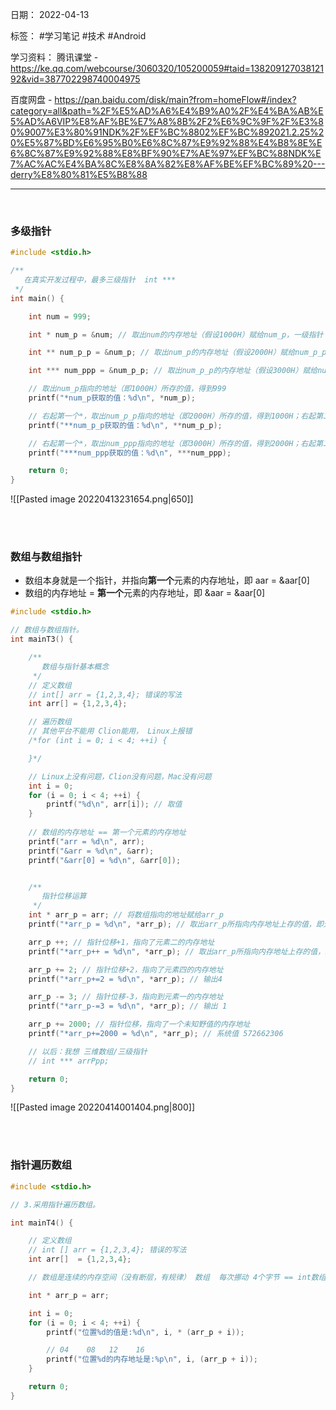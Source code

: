 日期： 2022-04-13

标签： #学习笔记 #技术 #Android 

学习资料： 
腾讯课堂 - https://ke.qq.com/webcourse/3060320/105200059#taid=13820912703812192&vid=387702298740004975

百度网盘 - https://pan.baidu.com/disk/main?from=homeFlow#/index?category=all&path=%2F%E5%AD%A6%E4%B9%A0%2F%E4%BA%AB%E5%AD%A6VIP%E8%AF%BE%E7%A8%8B%2F2%E6%9C%9F%2F%E3%80%9007%E3%80%91NDK%2F%EF%BC%8802%EF%BC%892021.2.25%20%E5%87%BD%E6%95%B0%E6%8C%87%E9%92%88%E4%B8%8E%E6%8C%87%E9%92%88%E8%BF%90%E7%AE%97%EF%BC%88NDK%E7%AC%AC%E4%BA%8C%E8%8A%82%E8%AF%BE%EF%BC%89%20---derry%E8%80%81%E5%B8%88

---
<br>

### 多级指针
```c
#include <stdio.h>

/**
   在真实开发过程中，最多三级指针  int ***
 */
int main() {

    int num = 999;

    int * num_p = &num; // 取出num的内存地址（假设1000H）赋给num_p，一级指针

    int ** num_p_p = &num_p; // 取出num_p的内存地址（假设2000H）赋给num_p_p，二级指针

    int *** num_ppp = &num_p_p; // 取出num_p_p的内存地址（假设3000H）赋给num_ppp，三级指针

	// 取出num_p指向的地址（即1000H）所存的值，得到999
    printf("*num_p获取的值：%d\n", *num_p); 

	// 右起第一个*，取出num_p_p指向的地址（即2000H）所存的值，得到1000H；右起第二个*，取出地址1000H所存的值，得到999
    printf("**num_p_p获取的值：%d\n", **num_p_p); 

	// 右起第一个*，取出num_ppp指向的地址（即3000H）所存的值，得到2000H；右起第二个*，取出num_p_p指向的地址（即2000H）所存的值，得到1000H；右起第三个*，取出地址1000H所存的值，得到999
    printf("***num_ppp获取的值：%d\n", ***num_ppp);

    return 0;
}
```

![[Pasted image 20220413231654.png|650]]

<br><br>

### 数组与数组指针
- 数组本身就是一个指针，并指向**第一个**元素的内存地址，即 aar = &aar[0]
- 数组的内存地址 = **第一个**元素的内存地址，即 &aar = &aar[0]
```c
#include <stdio.h>

// 数组与数组指针。
int mainT3() {

	/**
	   数组与指针基本概念
     */
    // 定义数组
    // int[] arr = {1,2,3,4}; 错误的写法
    int arr[] = {1,2,3,4};

    // 遍历数组
    // 其他平台不能用 Clion能用， Linux上报错
    /*for (int i = 0; i < 4; ++i) {

    }*/

    // Linux上没有问题，Clion没有问题，Mac没有问题
    int i = 0;
    for (i = 0; i < 4; ++i) {
        printf("%d\n", arr[i]); // 取值
    }
    
    // 数组的内存地址 == 第一个元素的内存地址
    printf("arr = %d\n", arr);
    printf("&arr = %d\n", &arr);
    printf("&arr[0] = %d\n", &arr[0]);


	/**
	   指针位移运算
     */
    int * arr_p = arr; // 将数组指向的地址赋给arr_p
    printf("*arr_p = %d\n", *arr_p); // 取出arr_p所指向内存地址上存的值，即元素一，输出 1

    arr_p ++; // 指针位移+1，指向了元素二的内存地址
    printf("*arr_p++ = %d\n", *arr_p); // 取出arr_p所指向内存地址上存的值，即元素二，输出 2

    arr_p += 2; // 指针位移+2，指向了元素四的内存地址
    printf("*arr_p+=2 = %d\n", *arr_p); // 输出4

    arr_p -= 3; // 指针位移-3，指向到元素一的内存地址
    printf("*arr_p-=3 = %d\n", *arr_p); // 输出 1

    arr_p += 2000; // 指针位移，指向了一个未知野值的内存地址
    printf("*arr_p+=2000 = %d\n", *arr_p); // 系统值 572662306

    // 以后：我想 三维数组/三级指针
    // int *** arrPpp;

    return 0;
}
```

![[Pasted image 20220414001404.png|800]]

<br><br>

### 指针遍历数组
```c
#include <stdio.h>

// 3.采用指针遍历数组。

int mainT4() {

    // 定义数组
    // int [] arr = {1,2,3,4}; 错误的写法
    int arr[]  = {1,2,3,4};

    // 数组是连续的内存空间（没有断层，有规律） 数组  每次挪动 4个字节 == int数组

    int * arr_p = arr;

    int i = 0;
    for (i = 0; i < 4; ++i) {
        printf("位置%d的值是:%d\n", i, * (arr_p + i));

        // 04    08   12    16
        printf("位置%d的内存地址是:%p\n", i, (arr_p + i));
    }

    return 0;
}
```

